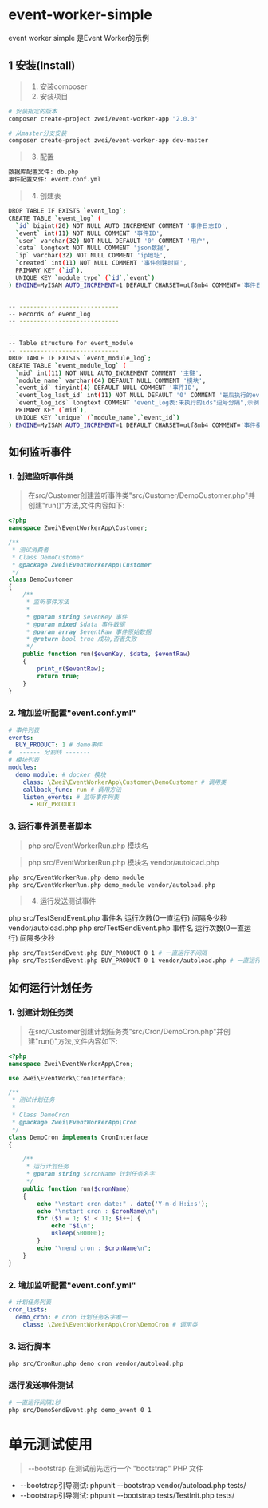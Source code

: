 # event-worker-simple
event worker simple 是Event Worker的示例

## 1 安装(Install)
> 1. 安装composer
> 2. 安装项目
```sh
# 安装指定的版本
composer create-project zwei/event-worker-app "2.0.0"

# 从master分支安装
composer create-project zwei/event-worker-app dev-master
```
> 3. 配置

```sh
数据库配置文件: db.php
事件配置文件: event.conf.yml
```

> 4. 创建表

```sh
DROP TABLE IF EXISTS `event_log`;
CREATE TABLE `event_log` (
  `id` bigint(20) NOT NULL AUTO_INCREMENT COMMENT '事件日志ID',
  `event` int(11) NOT NULL COMMENT '事件ID',
  `user` varchar(32) NOT NULL DEFAULT '0' COMMENT '用户',
  `data` longtext NOT NULL COMMENT 'json数据',
  `ip` varchar(32) NOT NULL COMMENT 'ip地址',
  `created` int(11) NOT NULL COMMENT '事件创建时间',
  PRIMARY KEY (`id`),
  UNIQUE KEY `module_type` (`id`,`event`)
) ENGINE=MyISAM AUTO_INCREMENT=1 DEFAULT CHARSET=utf8mb4 COMMENT='事件日志';


-- ----------------------------
-- Records of event_log
-- ----------------------------

-- ----------------------------
-- Table structure for event_module
-- ----------------------------
DROP TABLE IF EXISTS `event_module_log`;
CREATE TABLE `event_module_log` (
  `mid` int(11) NOT NULL AUTO_INCREMENT COMMENT '主键',
  `module_name` varchar(64) DEFAULT NULL COMMENT '模块',
  `event_id` tinyint(4) DEFAULT NULL COMMENT '事件ID',
  `event_log_last_id` int(11) NOT NULL DEFAULT '0' COMMENT '最后执行的event_log.id',
  `event_log_ids` longtext COMMENT 'event_log表:未执行的ids"逗号分隔",示例(1,2,3,4,5)',
  PRIMARY KEY (`mid`),
  UNIQUE KEY `unique` (`module_name`,`event_id`)
) ENGINE=MyISAM AUTO_INCREMENT=1 DEFAULT CHARSET=utf8mb4 COMMENT='事件模块执行记录';;
```

## 如何监听事件

### 1. 创建监听事件类

> 在src/Customer创建监听事件类"src/Customer/DemoCustomer.php"并创建"run()"方法,文件内容如下:

```php
<?php
namespace Zwei\EventWorkerApp\Customer;

/**
 * 测试消费者
 * Class DemoCustomer
 * @package Zwei\EventWorkerApp\Customer
 */
class DemoCustomer
{
    /**
     * 监听事件方法
     *
     * @param string $evenKey 事件
     * @param mixed $data 事件数据
     * @param array $eventRaw 事件原始数据
     * @return bool true 成功,否者失败
     */
    public function run($evenKey, $data, $eventRaw)
    {
        print_r($eventRaw);
        return true;
    }
}
```


### 2. 增加监听配置"event.conf.yml"

```yml
# 事件列表
events:
  BUY_PRODUCT: 1 # demo事件
#  ------ 分割线 -------
# 模块列表
modules:
  demo_module: # docker 模块
    class: \Zwei\EventWorkerApp\Customer\DemoCustomer # 调用类
    callback_func: run # 调用方法
    listen_events: # 监听事件列表
      - BUY_PRODUCT
```

### 3. 运行事件消费者脚本
> php src/EventWorkerRun.php 模块名

> php src/EventWorkerRun.php 模块名 vendor/autoload.php

```sh
php src/EventWorkerRun.php demo_module
php src/EventWorkerRun.php demo_module vendor/autoload.php
```

> 4. 运行发送测试事件

php src/TestSendEvent.php 事件名 运行次数(0一直运行) 间隔多少秒 vendor/autoload.php
php src/TestSendEvent.php 事件名 运行次数(0一直运行) 间隔多少秒

```sh
php src/TestSendEvent.php BUY_PRODUCT 0 1 # 一直运行不间隔
php src/TestSendEvent.php BUY_PRODUCT 0 1 vendor/autoload.php # 一直运行不间隔
```

## 如何运行计划任务

### 1. 创建计划任务类

> 在src/Customer创建计划任务类"src/Cron/DemoCron.php"并创建"run()"方法,文件内容如下:

```php
<?php
namespace Zwei\EventWorkerApp\Cron;

use Zwei\EventWork\CronInterface;

/**
 * 测试计划任务
 *
 * Class DemoCron
 * @package Zwei\EventWorkerApp\Cron
 */
class DemoCron implements CronInterface
{

    /**
     * 运行计划任务
     * @param string $cronName 计划任务名字
     */
    public function run($cronName)
    {
        echo "\nstart cron date:" . date('Y-m-d H:i:s');
        echo "\nstart cron : $cronName\n";
        for ($i = 1; $i < 11; $i++) {
            echo "$i\n";
            usleep(500000);
        }
        echo "\nend cron : $cronName\n";
    }
}
```

### 2. 增加监听配置"event.conf.yml"

```yml
# 计划任务列表
cron_lists:
  demo_cron: # cron 计划任务名字唯一
    class: \Zwei\EventWorkerApp\Cron\DemoCron # 调用类
```

### 3. 运行脚本
```sh
php src/CronRun.php demo_cron vendor/autoload.php
```
### 运行发送事件测试
```sh
# 一直运行间隔1秒
php src/DemoSendEvent.php demo_event 0 1
```
# 单元测试使用

> --bootstrap 在测试前先运行一个 "bootstrap" PHP 文件
- --bootstrap引导测试: phpunit --bootstrap vendor/autoload.php tests/
- --bootstrap引导测试: phpunit --bootstrap tests/TestInit.php tests/ 